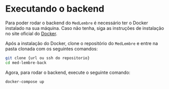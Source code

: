 # Executando o backend

Para poder rodar o backend do `MedLembre` é necessário ter o Docker instalado na sua máquina. Caso não tenha, siga as instruções de instalação no site oficial do [Docker](https://docs.docker.com/get-docker/).

Após a instalação do Docker, clone o repositório do `MedLembre` e entre na pasta clonada com os seguintes comandos:

```bash
git clone {url ou ssh do repositorio}
cd med-lembre-back
```

Agora, para rodar o backend, execute o seguinte comando:

```bash
docker-compose up
```
